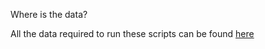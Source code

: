 Where is the data?

All the data required to run these scripts can be found [here](https://figshare.com/account/home#/projects/232625)
